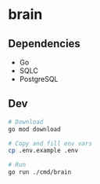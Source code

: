 # brain

## Dependencies

- Go
- SQLC
- PostgreSQL

## Dev

```bash
# Download
go mod download

# Copy and fill env vars
cp .env.example .env

# Run
go run ./cmd/brain
```
